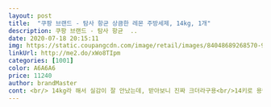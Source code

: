 ```yaml
---
layout: post 
title:  "쿠팡 브랜드 - 탐사 항균 상큼한 레몬 주방세제, 14kg, 1개" 
description: 쿠팡 브랜드 - 탐사 항균  ..
date: 2020-07-18 20:15:11 
img: https://static.coupangcdn.com/image/retail/images/84048689268570-98bc0d12-2fc4-4ed2-ad50-f301fd34240c.jpg 
linkUrl: http://me2.do/xWo8TIpm 
categories: [1001] 
color: A6A6A6 
price: 11240 
author: brandMaster 
cont: <br/> 14kg라 해서 실감이 잘 안났는데, 받아보니 진짜 크더라구용<br/>14키로 용량이라 적혔구요,<br/>2리터 생수병에 소분했어요,<br/>7병 나왔네요.<br/><br/>■ 상큼한 레몬향과 테스트로 안전성을 더해 신뢰가 갔어요<br/>■ 일단 진짜 괴물 용량입니다!!<br/>□ 과일세척까지 가능한 만능세제입니다<br/>□ 구연산과 베이킹소다 2개다 모두 함유되서, 세정력이 좋았어욥<br/>ㅎㅎㅎ<br/>건조기에 넣고,건조기 섬유유연제 한장넣고<br/>고무장갑끼고 열심히 풀어주고<br/>고체세제 1수저 넣고,<br/>고체세제 사서 섞어서 써보세요,<br/>고체세제는 코지클리너 사면되요,<br/>고체세제만 사용하고,주위에 나눠주고,<br/> 
---
```

 
